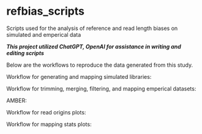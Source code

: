 # refbias_scripts
Scripts used for the analysis of reference and read length biases on simulated and emperical data

***This project utilized ChatGPT, OpenAI for assistance in writing and editing scripts***


Below are the workflows to reproduce the data generated from this study. 


Workflow for generating and mapping simulated libraries:


Workflow for trimming, merging, filtering, and mapping emperical datasets:


AMBER:


Workflow for read origins plots:


Workflow for mapping stats plots:


